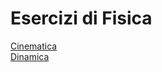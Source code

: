 # Esercizi di Fisica

[Cinematica](https://github.com/CasuFrost/University_notes/blob/main/Terzo%20Anno/Fisica/Esercizi/Cinematica.pdf) \
[Dinamica](https://github.com/CasuFrost/University_notes/blob/main/Terzo%20Anno/Fisica/Esercizi/Dinamica.pdf)

